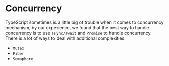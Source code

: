 # Concurrency

TypeScript sometimes is a little big of trouble when it comes to concurrency
mechanism, by our experience, we found that
the best way to handle concurrency is to use `async/await` and `Promise` to
handle concurrency. There is a lot of ways
to deal with additional complexities.

- `Mutex`
- `Fiber`
- `Semaphore`